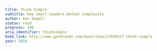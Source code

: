 ```yaml
---
title: Think Simple
subtitle: How Smart Leaders Defeat Complexity
author: Ken Segall
status: read
progress: 100
aria_identifier: thinksimple
book_link: http://www.goodreads.com/book/show/27036527-think-simple
year: 2016
---
```

